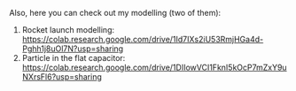 Also, here you can check out my modelling (two of them):
1) Rocket launch modelling: https://colab.research.google.com/drive/1Id7IXs2iU53RmjHGa4d-Pghh1j8uOl7N?usp=sharing
2) Particle in the flat capacitor: https://colab.research.google.com/drive/1DIIowVCI1FknI5kOcP7mZxY9uNXrsFl6?usp=sharing
